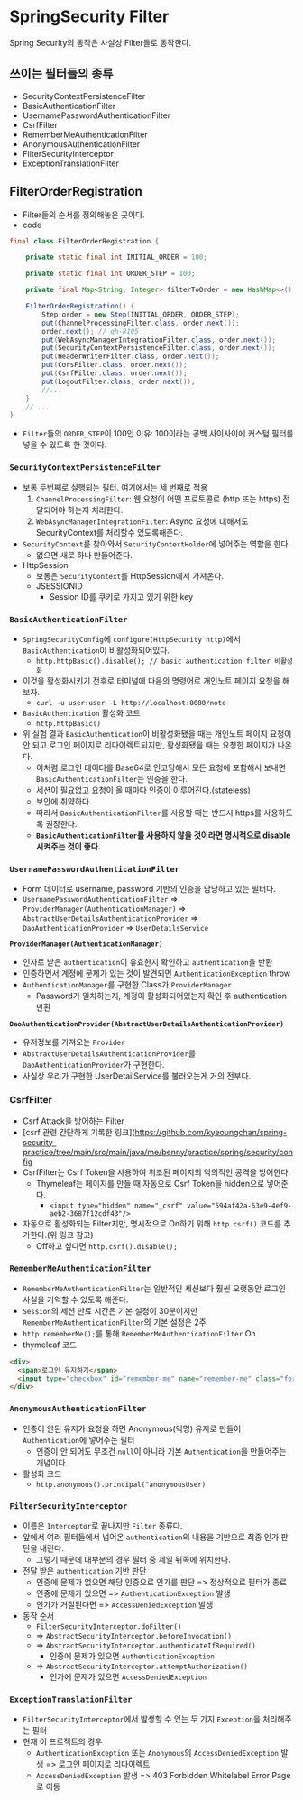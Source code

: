 # SpringSecurity Filter
Spring Security의 동작은 사실상 Filter들로 동작한다.

## 쓰이는 필터들의 종류
- SecurityContextPersistenceFilter 
- BasicAuthenticationFilter
- UsernamePasswordAuthenticationFilter
- CsrfFilter
- RememberMeAuthenticationFilter
- AnonymousAuthenticationFilter
- FilterSecurityInterceptor
- ExceptionTranslationFilter

## FilterOrderRegistration
- Filter들의 순서를 정의해놓은 곳이다.
- code
```java
final class FilterOrderRegistration {

    private static final int INITIAL_ORDER = 100;

    private static final int ORDER_STEP = 100;

    private final Map<String, Integer> filterToOrder = new HashMap<>();

    FilterOrderRegistration() {
        Step order = new Step(INITIAL_ORDER, ORDER_STEP);
        put(ChannelProcessingFilter.class, order.next());
        order.next(); // gh-8105
        put(WebAsyncManagerIntegrationFilter.class, order.next());
        put(SecurityContextPersistenceFilter.class, order.next());
        put(HeaderWriterFilter.class, order.next());
        put(CorsFilter.class, order.next());
        put(CsrfFilter.class, order.next());
        put(LogoutFilter.class, order.next());
        //...
    }
    // ...
}
```
- `Filter`들의 `ORDER_STEP`이 100인 이유: 100이라는 공백 사이사이에 커스텀 필터를 넣을 수 있도록 한 것이다.

### `SecurityContextPersistenceFilter`
- 보통 두번째로 실행되는 필터. 여기에서는 세 번째로 적용
  1. `ChannelProcessingFilter`: 웹 요청이 어떤 프로토콜로 (http 또는 https) 전달되어야 하는지 처리한다.
  2. `WebAsyncManagerIntegrationFilter`: Async 요청에 대해서도 SecurityContext를 처리할수 있도록해준다.
- `SecurityContext`를 찾아와서 `SecurityContextHolder`에 넣어주는 역할을 한다.
  - 없으면 새로 하나 만들어준다.
- HttpSession
  - 보통은 `SecurityContext`를 HttpSession에서 가져온다.
  - JSESSIONID
    - Session ID를 쿠키로 가지고 있기 위한 key

### `BasicAuthenticationFilter`
- `SpringSecurityConfig`에 `configure(HttpSecurity http)`에서 `BasicAuthentication`이 비활성화되어있다.
  - `http.httpBasic().disable(); // basic authentication filter 비활성화`
- 이것을 활성화시키기 전후로 터미널에 다음의 명령어로 개인노트 페이지 요청을 해보자.
  - `curl -u user:user -L http://localhost:8080/note`
- `BasicAuthentication` 활성화 코드
  - `http.httpBasic()`
- 위 실험 결과 `BasicAuthentication`이 비활성화됐을 때는 개인노트 페이지 요청이 안 되고 로그인 페이지로 리다이렉트되지만, 활성화됐을 때는 요청한 페이지가 나온다.
  - 이처럼 로그인 데이터를 Base64로 인코딩해서 모든 요청에 포함해서 보내면 `BasicAuthenticationFilter`는 인증을 한다.
  - 세션이 필요없고 요청이 올 때마다 인증이 이루어진다.(stateless)
  - 보안에 취약하다.
  - 따라서 `BasicAuthenticationFilter`를 사용할 때는 반드시 https를 사용하도록 권장한다.
  - **`BasicAuthenticationFilter`를 사용하지 않을 것이라면 명시적으로 disable시켜주는 것이 좋다.**

### `UsernamePasswordAuthenticationFilter`
- Form 데이터로 username, password 기반의 인증을 담당하고 있는 필터다.
- `UsernamePasswordAuthenticationFilter` => `ProviderManager(AuthenticationManager)` => `AbstractUserDetailsAuthenticationProvider` => `DaoAuthenticationProvider` => `UserDetailsService`

**`ProviderManager(AuthenticationManager)`**
- 인자로 받은 `authentication`이 유효한지 확인하고 `authentication`을 반환
- 인증하면서 계정에 문제가 있는 것이 발견되면 `AuthenticationException` throw
- `AuthenticationManager`를 구현한 Class가 `ProviderManager`
  - Password가 일치하는지, 계정이 활성화되어있는지 확인 후 authentication 반환

**`DaoAuthenticationProvider(AbstractUserDetailsAuthenticationProvider)`**
- 유저정보를 가져오는 `Provider`
- `AbstractUserDetailsAuthenticationProvider`를 `DaoAuthenticationProvider`가 구현한다.
- 사실상 우리가 구현한 UserDetailService를 불러오는게 거의 전부다.

### CsrfFilter
- Csrf Attack을 방어하는 Filter
- [csrf 관련 간단하게 기록한 링크](https://github.com/kyeoungchan/spring-security-practice/tree/main/src/main/java/me/benny/practice/spring/security/config
- CsrfFilter는 Csrf Token을 사용하여 위조된 페이지의 악의적인 공격을 방어한다.
  - Thymeleaf는 페이지를 만들 때 자동으로 Csrf Token을 hidden으로 넣어준다.
    - `<input type="hidden" name="_csrf" value="594af42a-63e9-4ef9-aeb2-3687f12cdf43"/>`
- 자동으로 활성화되는 Filter지만, 명시적으로 On하기 위해 `http.csrf()` 코드를 추가한다.(위 링크 참고)
  - Off하고 싶다면 `http.csrf().disable();`

### `RememberMeAuthenticationFilter`
- `RememberMeAuthenticationFilter`는 일반적인 세션보다 훨씬 오랫동안 로그인 사실을 기억할 수 있도록 해준다.
- `Session`의 세션 만료 시간은 기본 설정이 30분이지만 `RememberMeAuthenticationFilter`의 기본 설정은 2주
- `http.rememberMe();`를 통해 `RememberMeAuthenticationFilter` On
- thymeleaf 코드
```html
<div>
  <span>로그인 유지하기</span>
  <input type="checkbox" id="remember-me" name="remember-me" class="form-check-input mt-0" autocomplete="off">
</div>
```

### `AnonymousAuthenticationFilter`
- 인증이 안된 유저가 요청을 하면 Anonymous(익명) 유저로 만들어 `Authentication`에 넣어주는 필터
  - 인증이 안 되어도 무조건 `null`이 아니라 기본 `Authentication`을 만들어주는 개념이다.
- 활성화 코드
  - `http.anonymous().principal("anonymousUser)`

### `FilterSecurityInterceptor`
- 이름은 `Interceptor`로 끝나지만 `Filter` 종류다.
- 앞에서 여러 필터들에서 넘어온 `authentication`의 내용을 기반으로 최종 인가 판단을 내린다.
  - 그렇기 때문에 대부분의 경우 필터 중 제일 뒤쪽에 위치한다.
- 전달 받은 `authentication` 기반 판단
  - 인증에 문제가 없으면 해당 인증으로 인가를 판단 => 정상적으로 필터가 종료
  - 인증에 문제가 있으면 => `AuthenticationException` 발생
  - 인가가 거절된다면 => `AccessDeniedException` 발생
- 동작 순서
  - `FilterSecurityInterceptor.doFilter()`
  - => `AbstractSecurityInterceptor.beforeInvocation()`
  - => `AbstractSecurityInterceptor.authenticateIfRequired()`
    - 인증에 문제가 있으면 `AuthenticationException`
  - => `AbstractSecurityInterceptor.attemptAuthorization()`
    - 인가에 문제가 있으면 `AccessDeniedException`

### `ExceptionTranslationFilter`
- `FilterSecurityInterceptor`에서 발생할 수 있는 두 가지 `Exception`을 처리해주는 필터
- 현재 이 프로젝트의 경우
  - `AuthenticationException` 또는 `Anonymous`의 `AccessDeniedException` 발생 => 로그인 페이지로 리다이렉트
  - `AccessDeniedException` 발생 => 403 Forbidden Whitelabel Error Page로 이동